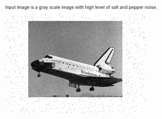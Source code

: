 Input image is a gray scale image with high level of salt and pepper noise.

<img src="media/image_salt_and_pepper.png" width="450" height="320" />
